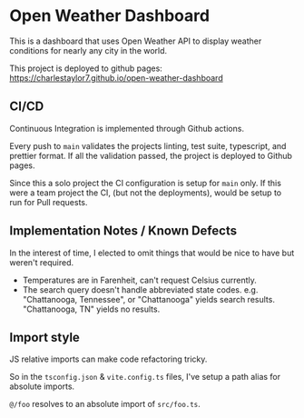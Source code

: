 # Open Weather Dashboard

This is a dashboard that uses Open Weather API to display weather conditions for nearly any city in the world.

This project is deployed to github pages: https://charlestaylor7.github.io/open-weather-dashboard


## CI/CD
Continuous Integration is implemented through Github actions.

Every push to `main` validates the projects linting, test suite, typescript, and prettier format.
If all the validation passed, the project is deployed to Github pages.

Since this a solo project the CI configuration is setup for `main` only. 
If this were a team project the CI, (but not the deployments), would be setup to run for Pull requests.

## Implementation Notes / Known Defects

In the interest of time, I elected to omit things that would be nice to have but weren't required.

- Temperatures are in Farenheit, can't request Celsius currently.
- The search query doesn't handle abbreviated state codes.
  e.g.
  "Chattanooga, Tennessee", or "Chattanooga" yields search results.
  "Chattanooga, TN" yields no results.


## Import style
JS relative imports can make code refactoring tricky.

So in the `tsconfig.json` & `vite.config.ts` files, I've setup a path alias for absolute imports.

`@/foo` resolves to an absolute import of `src/foo.ts`.
